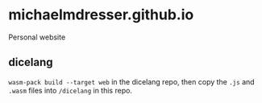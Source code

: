 # michaelmdresser.github.io
Personal website

## dicelang

`wasm-pack build --target web` in the dicelang repo, then copy the `.js` and `.wasm` files into `/dicelang` in this repo.
